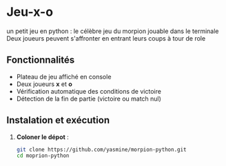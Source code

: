 # Jeu-x-o
un petit jeu en python : le célèbre jeu du morpion jouable dans le terminale 
Deux joueurs peuvent s'affronter en entrant leurs coups à tour de role 

## Fonctionnalités 
- Plateau de jeu affiché en console
- Deux joueurs **x** et **o**
- Vérification automatique des conditions de victoire
- Détection de la fin de partie (victoire ou match nul)

## Instalation et exécution 
1. **Coloner le dépot** :
   ```bash
   git clone https://github.com/yasmine/morpion-python.git
   cd moprion-python 

